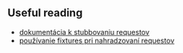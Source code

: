 ## Useful reading
* [dokumentácia k stubbovaniu requestov](https://docs.cypress.io/api/commands/route.html#With-Stubbing)
* [používanie fixtures pri nahradzovaní requestov](https://docs.cypress.io/guides/guides/network-requests.html#Fixtures)